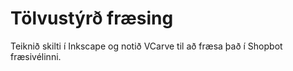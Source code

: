 # Tölvustýrð fræsing

Teiknið skilti í Inkscape og notið VCarve til að fræsa það í Shopbot fræsivélinni.

